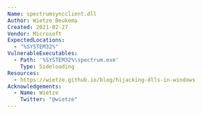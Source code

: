 ```yaml
---
Name: spectrumsyncclient.dll
Author: Wietze Beukema
Created: 2021-02-27
Vendor: Microsoft
ExpectedLocations:
  - "%SYSTEM32%"
VulnerableExecutables:
  - Path: '%SYSTEM32%\spectrum.exe'
    Type: Sideloading
Resources:
  - https://wietze.github.io/blog/hijacking-dlls-in-windows
Acknowledgements:
  - Name: Wietze
    Twitter: "@wietze"
---
```


